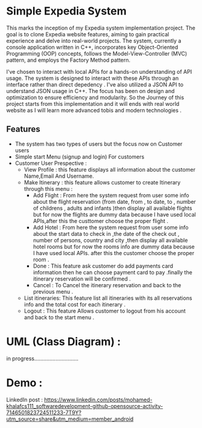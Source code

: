 
# Simple Expedia System


This marks the inception of my Expedia system implementation project. The goal is to clone Expedia website features, aiming to gain practical experience and delve into real-world projects. The system, currently a console application written in C++, incorporates key Object-Oriented Programming (OOP) concepts, follows the Model-View-Controller (MVC) pattern, and employs the Factory Method pattern.

I've chosen to interact with local APIs for a hands-on understanding of API usage. The system is designed to interact with these APIs through an interface rather than direct depedency . I've also utilized a JSON API to understand JSON usage in C++. The focus has been on design and optimization to ensure efficiency and modularity.
So the Journey of this project starts from this implementation and it will ends with real world website as I will learn more advanced tobis and modern technologies .


## Features

- The system has two types of users but the focus now on Customer users
-  Simple start Menu (signup and login) For customers
- Customer User Prespective :
  - View Profile : this feature displays all information about the customer Name,Email And Username.
  - Make Itinerary : this feature allows customer to create Itinerary through this menu :
      - Add Flight :  From here the system request from user some info about the flight reservation (from date, from , to date, to , number of childrens , adults and infants )then display all available flights but for now the flights are dummy data because I have used local APIs,after this the custtomer choose  the proper flight .
      - Add Hotel : From here the system request from user some info about the start data to check in ,the date of the check out , number of persons, country and city ,then display all available hotel rooms but for now the rooms info are dummy data because I have used local APIs. after this the customer choose the proper room .
      - Done : This feature ask customer do add payments card information then he can choose payment card to pay .finally  the itinerary reservation will be confirmed .
      - Cancel : To Cancel the itinerary reservation and back to the previous menu . 
  - List itineraries: This feature list all itineraries with its all reservations info and the total cost for each itinerary .
  - Logout : This feature Allows customer to logout from his account and back to the start menu .
# UML (Class Diagram) : 
 in progress.............................
# Demo : 
LinkedIn post : 
https://www.linkedin.com/posts/mohamed-khalafcs111_softwaredevelopment-github-opensource-activity-7146501823724511233-7T9Y?utm_source=share&utm_medium=member_android